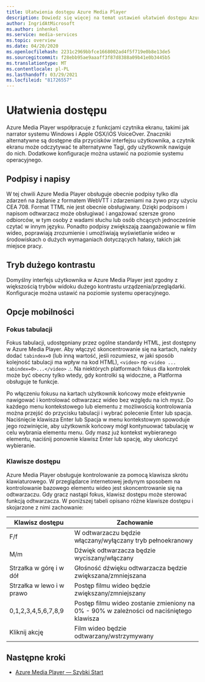 ```yaml
---
title: Ułatwienia dostępu Azure Media Player
description: Dowiedz się więcej na temat ustawień ułatwień dostępu Azure Media Player.
author: IngridAtMicrosoft
ms.author: inhenkel
ms.service: media-services
ms.topic: overview
ms.date: 04/20/2020
ms.openlocfilehash: 2231c2969bbfce1668002ad4f5f719e0b8e13de5
ms.sourcegitcommit: f28ebb95ae9aaaff3f87d8388a09b41e0b3445b5
ms.translationtype: MT
ms.contentlocale: pl-PL
ms.lasthandoff: 03/29/2021
ms.locfileid: "81726557"
---
```

# <a name="accessibility"></a>Ułatwienia dostępu #

Azure Media Player współpracuje z funkcjami czytnika ekranu, takimi jak narrator systemu Windows i Apple OSX/iOS VoiceOver. Znaczniki alternatywne są dostępne dla przycisków interfejsu użytkownika, a czytnik ekranu może odczytywać te alternatywne Tagi, gdy użytkownik nawiguje do nich. Dodatkowe konfiguracje można ustawić na poziomie systemu operacyjnego.

## <a name="captions-and-subtitles"></a>Podpisy i napisy ##

W tej chwili Azure Media Player obsługuje obecnie podpisy tylko dla zdarzeń na żądanie z formatem WebVTT i zdarzeniami na żywo przy użyciu CEA 708. Format TTML nie jest obecnie obsługiwany. Dzięki podpisom i napisom odtwarzacz może obsługiwać i angażować szersze grono odbiorców, w tym osoby z wadami słuchu lub osób chcących jednocześnie czytać w innym języku. Ponadto podpisy zwiększają zaangażowanie w film wideo, poprawiają zrozumienie i umożliwiają wyświetlanie wideo w środowiskach o dużych wymaganiach dotyczących hałasy, takich jak miejsce pracy.  

## <a name="high-contrast-mode"></a>Tryb dużego kontrastu ##

Domyślny interfejs użytkownika w Azure Media Player jest zgodny z większością trybów widoku dużego kontrastu urządzenia/przeglądarki. Konfiguracje można ustawić na poziomie systemu operacyjnego.

## <a name="mobility-options"></a>Opcje mobilności ##

### <a name="tabbing-focus"></a>Fokus tabulacji ###

Fokus tabulacji, udostępniany przez ogólne standardy HTML, jest dostępny w Azure Media Player. Aby włączyć skoncentrowanie się na kartach, należy dodać `tabindex=0` (lub inną wartość, jeśli rozumiesz, w jaki sposób kolejność tabulacji ma wpływ na kod HTML), `<video>` np `<video ... tabindex=0>...</video>` .:. Na niektórych platformach fokus dla kontrolek może być obecny tylko wtedy, gdy kontrolki są widoczne, a Platforma obsługuje te funkcje.

Po włączeniu fokusu na kartach użytkownik końcowy może efektywnie nawigować i kontrolować odtwarzacz wideo bez względu na ich mysz. Do każdego menu kontekstowego lub elementu z możliwością kontrolowania można przejść do przycisku tabulacji i wybrać polecenie Enter lub spacja. Naciśnięcie klawisza Enter lub Spacja w menu kontekstowym spowoduje jego rozwinięcie, aby użytkownik końcowy mógł kontynuować tabulację w celu wybrania elementu menu. Gdy masz już kontekst wybieranego elementu, naciśnij ponownie klawisz Enter lub spację, aby ukończyć wybieranie.

### <a name="hotkeys"></a>Klawisze dostępu ###

Azure Media Player obsługuje kontrolowanie za pomocą klawisza skrótu klawiaturowego. W przeglądarce internetowej jedynym sposobem na kontrolowanie bazowego elementu wideo jest skoncentrowanie się na odtwarzaczu. Gdy gracz nastąpi fokus, klawisz dostępu może sterować funkcją odtwarzacza.  W poniższej tabeli opisano różne klawisze dostępu i skojarzone z nimi zachowanie:

| Klawisz dostępu              | Zachowanie                                                                |
|----------------------|-------------------------------------------------------------------------|
| F/f                  | W odtwarzaczu będzie włączany/wyłączany tryb pełnoekranowy                                  |
| M/m                  | Dźwięk odtwarzacza będzie wyciszany/włączany                                          |
| Strzałka w górę i w dół    | Głośność dźwięku odtwarzacza będzie zwiększana/zmniejszana                                    |
| Strzałka w lewo i w prawo | Postęp filmu wideo będzie zwiększany/zmniejszany                                  |
| 0,1,2,3,4,5,6,7,8,9  | Postęp filmu wideo zostanie zmieniony na 0% \- 90% w zależności od naciśniętego klawisza |
| Kliknij akcję         | Film wideo będzie odtwarzany/wstrzymywany                                                   |

## <a name="next-steps"></a>Następne kroki

<!---Some context for the following links goes here--->
- [Azure Media Player — Szybki Start](azure-media-player-quickstart.md)